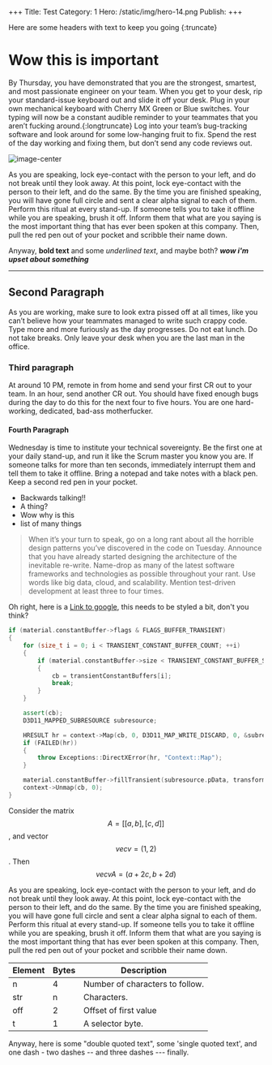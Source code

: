 +++
Title: Test
Category: 1
Hero: /static/img/hero-14.png
Publish: 
+++

Here are some headers with text to keep you going {:truncate}

# Wow this is important
By Thursday, you have demonstrated that you are the strongest, smartest, and most passionate engineer on your team. When you get to your desk, rip your standard-issue keyboard out and slide it off your desk. Plug in your own mechanical keyboard with Cherry MX Green or Blue switches. Your typing will now be a constant audible reminder to your teammates that you aren’t fucking around.{:longtruncate}
Log into your team’s bug-tracking software and look around for some low-hanging fruit to fix. Spend the rest of the day working and fixing them, but don’t send any code reviews out.

![image-center](https://s3.amazonaws.com/img.rawrrawr.com/gallery/fbd0e6258a5f40832e2c2e4e7fca7700d20755a3.jpeg "This should be the title text underneat the image! Its a kitty!")

As you are speaking, lock eye-contact with the person to your left, and do not break until they look away. At this point, lock eye-contact with the person to their left, and do the same. By the time you are finished speaking, you will have gone full circle and sent a clear alpha signal to each of them. Perform this ritual at every stand-up.
If someone tells you to take it offline while you are speaking, brush it off. Inform them that what are you saying is the most important thing that has ever been spoken at this company. Then, pull the red pen out of your pocket and scribble their name down.

Anyway, **bold text**  and some _underlined text_, and maybe both? _**wow i'm upset about something**_

-----

## Second Paragraph
As you are working, make sure to look extra pissed off at all times, like you can’t believe how your teammates managed to write such crappy code. Type more and more furiously as the day progresses. Do not eat lunch. Do not take breaks. Only leave your desk when you are the last man in the office.

### Third paragraph
At around 10 PM, remote in from home and send your first CR out to your team. In an hour, send another CR out. You should have fixed enough bugs during the day to do this for the next four to five hours. You are one hard-working, dedicated, bad-ass motherfucker.

#### Fourth Paragraph
Wednesday is time to institute your technical sovereignty. Be the first one at your daily stand-up, and run it like the Scrum master you know you are. If someone talks for more than ten seconds, immediately interrupt them and tell them to take it offline. Bring a notepad and take notes with a black pen. Keep a second red pen in your pocket.

* Backwards talking!!
* A thing?
* Wow why is this
* list of many things

> When it’s your turn to speak, go on a long rant about all the horrible design patterns you’ve discovered in the code on Tuesday. Announce that you have already started designing the architecture of the inevitable re-write. Name-drop as many of the latest software frameworks and technologies as possible throughout your rant. Use words like big data, cloud, and scalability. Mention test-driven development at least three to four times.

Oh right, here is a [Link to google](http://www.google.com), this needs to be styled a bit, don't you think?

```cpp
if (material.constantBuffer->flags & FLAGS_BUFFER_TRANSIENT)
{
	for (size_t i = 0; i < TRANSIENT_CONSTANT_BUFFER_COUNT; ++i)
	{
		if (material.constantBuffer->size < TRANSIENT_CONSTANT_BUFFER_SIZES[i])
		{
			cb = transientConstantBuffers[i];
			break;
		}
	}

	assert(cb);
	D3D11_MAPPED_SUBRESOURCE subresource;

	HRESULT hr = context->Map(cb, 0, D3D11_MAP_WRITE_DISCARD, 0, &subresource);
	if (FAILED(hr))
	{
		throw Exceptions::DirectXError(hr, "Context::Map");
	}

	material.constantBuffer->fillTransient(subresource.pData, transform.data(), 16);
	context->Unmap(cb, 0);
}
```

Consider the matrix $$A = [[a, b],[c,d]]$$, and vector $$ vec v = (1, 2)$$. Then $$ vecvA = (a + 2c, b + 2d)$$

As you are speaking, lock eye-contact with the person to your left, and do not break until they look away. At this point, lock eye-contact with the person to their left, and do the same. By the time you are finished speaking, you will have gone full circle and sent a clear alpha signal to each of them. Perform this ritual at every stand-up.
If someone tells you to take it offline while you are speaking, brush it off. Inform them that what are you saying is the most important thing that has ever been spoken at this company. Then, pull the red pen out of your pocket and scribble their name down.

Element | Bytes | Description
--------|-------|-------------------------------------
n       | 4     | Number of characters to follow.
str     | n     | Characters.
off     | 2     | Offset of first value
t       | 1     | A selector byte.

Anyway, here is some "double quoted text", some 'single quoted text', and one dash - two dashes -- and three dashes --- finally.
